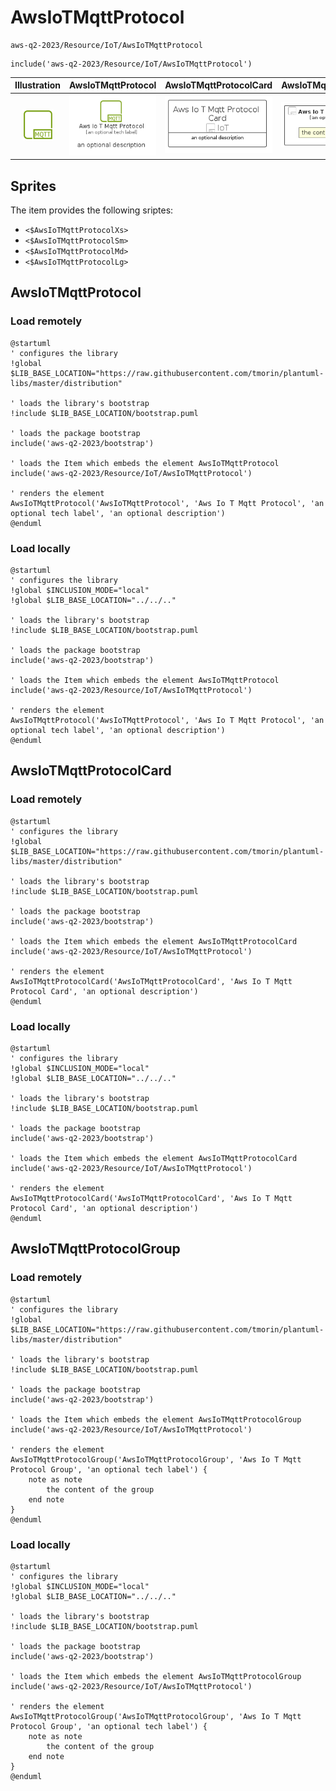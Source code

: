 # AwsIoTMqttProtocol


```text
aws-q2-2023/Resource/IoT/AwsIoTMqttProtocol
```

```text
include('aws-q2-2023/Resource/IoT/AwsIoTMqttProtocol')
```



| Illustration | AwsIoTMqttProtocol | AwsIoTMqttProtocolCard | AwsIoTMqttProtocolGroup |
| :---: | :---: | :---: | :---: |
| ![illustration for Illustration](../../../aws-q2-2023/Resource/IoT/AwsIoTMqttProtocol.png) | ![illustration for AwsIoTMqttProtocol](../../../aws-q2-2023/Resource/IoT/AwsIoTMqttProtocol.Local.png) | ![illustration for AwsIoTMqttProtocolCard](../../../aws-q2-2023/Resource/IoT/AwsIoTMqttProtocolCard.Local.png) | ![illustration for AwsIoTMqttProtocolGroup](../../../aws-q2-2023/Resource/IoT/AwsIoTMqttProtocolGroup.Local.png) |



## Sprites
The item provides the following sriptes:

- `<$AwsIoTMqttProtocolXs>`
- `<$AwsIoTMqttProtocolSm>`
- `<$AwsIoTMqttProtocolMd>`
- `<$AwsIoTMqttProtocolLg>`





## AwsIoTMqttProtocol

### Load remotely
```plantuml
@startuml
' configures the library
!global $LIB_BASE_LOCATION="https://raw.githubusercontent.com/tmorin/plantuml-libs/master/distribution"

' loads the library's bootstrap
!include $LIB_BASE_LOCATION/bootstrap.puml

' loads the package bootstrap
include('aws-q2-2023/bootstrap')

' loads the Item which embeds the element AwsIoTMqttProtocol
include('aws-q2-2023/Resource/IoT/AwsIoTMqttProtocol')

' renders the element
AwsIoTMqttProtocol('AwsIoTMqttProtocol', 'Aws Io T Mqtt Protocol', 'an optional tech label', 'an optional description')
@enduml
```

### Load locally
```plantuml
@startuml
' configures the library
!global $INCLUSION_MODE="local"
!global $LIB_BASE_LOCATION="../../.."

' loads the library's bootstrap
!include $LIB_BASE_LOCATION/bootstrap.puml

' loads the package bootstrap
include('aws-q2-2023/bootstrap')

' loads the Item which embeds the element AwsIoTMqttProtocol
include('aws-q2-2023/Resource/IoT/AwsIoTMqttProtocol')

' renders the element
AwsIoTMqttProtocol('AwsIoTMqttProtocol', 'Aws Io T Mqtt Protocol', 'an optional tech label', 'an optional description')
@enduml
```

## AwsIoTMqttProtocolCard

### Load remotely
```plantuml
@startuml
' configures the library
!global $LIB_BASE_LOCATION="https://raw.githubusercontent.com/tmorin/plantuml-libs/master/distribution"

' loads the library's bootstrap
!include $LIB_BASE_LOCATION/bootstrap.puml

' loads the package bootstrap
include('aws-q2-2023/bootstrap')

' loads the Item which embeds the element AwsIoTMqttProtocolCard
include('aws-q2-2023/Resource/IoT/AwsIoTMqttProtocol')

' renders the element
AwsIoTMqttProtocolCard('AwsIoTMqttProtocolCard', 'Aws Io T Mqtt Protocol Card', 'an optional description')
@enduml
```

### Load locally
```plantuml
@startuml
' configures the library
!global $INCLUSION_MODE="local"
!global $LIB_BASE_LOCATION="../../.."

' loads the library's bootstrap
!include $LIB_BASE_LOCATION/bootstrap.puml

' loads the package bootstrap
include('aws-q2-2023/bootstrap')

' loads the Item which embeds the element AwsIoTMqttProtocolCard
include('aws-q2-2023/Resource/IoT/AwsIoTMqttProtocol')

' renders the element
AwsIoTMqttProtocolCard('AwsIoTMqttProtocolCard', 'Aws Io T Mqtt Protocol Card', 'an optional description')
@enduml
```

## AwsIoTMqttProtocolGroup

### Load remotely
```plantuml
@startuml
' configures the library
!global $LIB_BASE_LOCATION="https://raw.githubusercontent.com/tmorin/plantuml-libs/master/distribution"

' loads the library's bootstrap
!include $LIB_BASE_LOCATION/bootstrap.puml

' loads the package bootstrap
include('aws-q2-2023/bootstrap')

' loads the Item which embeds the element AwsIoTMqttProtocolGroup
include('aws-q2-2023/Resource/IoT/AwsIoTMqttProtocol')

' renders the element
AwsIoTMqttProtocolGroup('AwsIoTMqttProtocolGroup', 'Aws Io T Mqtt Protocol Group', 'an optional tech label') {
    note as note
        the content of the group
    end note
}
@enduml
```

### Load locally
```plantuml
@startuml
' configures the library
!global $INCLUSION_MODE="local"
!global $LIB_BASE_LOCATION="../../.."

' loads the library's bootstrap
!include $LIB_BASE_LOCATION/bootstrap.puml

' loads the package bootstrap
include('aws-q2-2023/bootstrap')

' loads the Item which embeds the element AwsIoTMqttProtocolGroup
include('aws-q2-2023/Resource/IoT/AwsIoTMqttProtocol')

' renders the element
AwsIoTMqttProtocolGroup('AwsIoTMqttProtocolGroup', 'Aws Io T Mqtt Protocol Group', 'an optional tech label') {
    note as note
        the content of the group
    end note
}
@enduml
```

